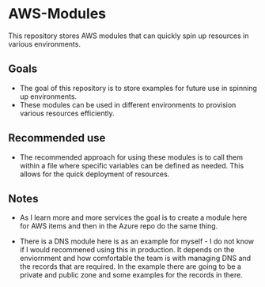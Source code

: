 # AWS-Modules
This repository stores AWS modules that can quickly spin up resources in various environments.
## Goals
- The goal of this repository is to store examples for future use in spinning up environments.
- These modules can be used in different environments to provision various resources efficiently.
## Recommended use

- The recommended approach for using these modules is to call them within a file where specific variables can be defined as needed. This allows for the quick deployment of resources.

## Notes

- As I learn more and more services the goal is to create a module here for AWS items and then in the Azure repo do the same thing.

- There is a DNS module here is as an example for myself - I do not know if I would recommened using this in production. It depends on the enviornment and how comfortable the team is with managing DNS and the records that are required. In the example there are going to be a private and public zone and some examples for the records in there. 
